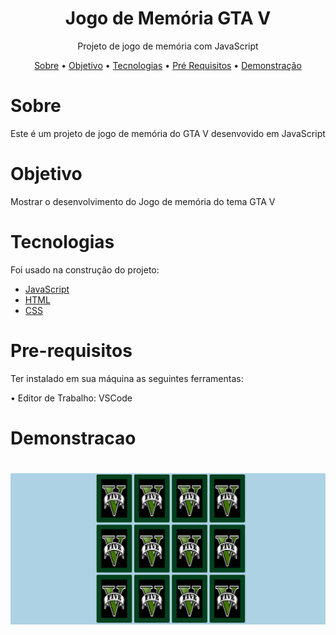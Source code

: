 

<h1 align="center">Jogo de Memória GTA V</h1>

<p align="center">Projeto de jogo de memória com JavaScript</p>


<p align="center"> 
 <a href="#sobre">Sobre</a> •
 <a href="#objetivo">Objetivo</a> •
 <a href="#tecnologias">Tecnologias</a> • 
 <a href="#pre-requisitos">Pré Requisitos</a> • 
 <a href="#demonstracao">Demonstração</a>
 
</p>

# Sobre
<p>Este é um projeto de jogo de memória do GTA V desenvovido em JavaScript </p>

# Objetivo
<p>
 Mostrar o desenvolvimento do Jogo de memória do tema GTA V 
</p>

# Tecnologias
<p>Foi usado na construção do projeto:

- [JavaScript](https://www.javascript.com/)
- [HTML](https://www.w3schools.com/html/)
- [CSS](https://www.w3schools.com/css/)


</p>

# Pre-requisitos
<p>Ter instalado em sua máquina as seguintes ferramentas:

•  Editor de Trabalho: VSCode

</p>

# Demonstracao

<h1 align="center">
  <img alt="Jogo" title="#Jogo" src="./assets/img.png" />
</h1>
